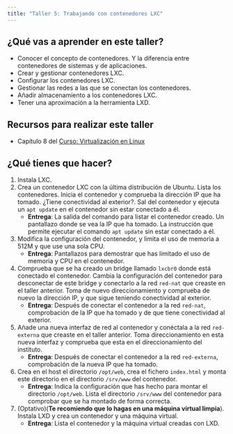 ```yaml
---
title: "Taller 5: Trabajando con contenedores LXC"
---
```


## ¿Qué vas a aprender en este taller?

* Conocer el concepto de contenedores. Y la diferencia entre contenedores de sistemas y de aplicaciones.
* Crear y gestionar contenedores LXC.
* Configurar los contenedores LXC.
* Gestionar las redes a las que se conectan los contenedores.
* Añadir almacenamiento a los contenedores LXC.
* Tener una aproximación a la herramienta LXD.

## Recursos para realizar este taller

* Capítulo 8 del [Curso: Virtualización en Linux](https://github.com/josedom24/curso_virtualizacion_linux)

## ¿Qué tienes que hacer?

1. Instala LXC.
2. Crea un contenedor LXC con la última distribución de Ubuntu. Lista los contenedores. Inicia el contenedor y comprueba la dirección IP que ha tomado. ¿Tiene conectividad al exterior?. Sal del contenedor y ejecuta un `apt update` en el contenedor sin estar conectado a él.
    * **Entrega**: La salida del comando para listar el contenedor creado. Un pantallazo donde se vea la IP que ha tomado. La instrucción que permite ejecutar el comando `apt update` sin estar conectado a él.
3. Modifica la configuración del contenedor, y limita el uso de memoria a 512M y que use una sola CPU.
    * **Entrega**: Pantallazos para demostrar que has limitado el uso de memoria y CPU en el contenedor.
4. Comprueba que se ha creado un bridge llamado `lxcbr0` donde está conectado el contenedor. Cambia la configuración del contenedor para desconectar de este bridge y conectarlo a la red `red-nat` que creaste en el taller anterior. Toma de nuevo direccionamiento y comprueba de nuevo la dirección IP, y que sigue teniendo conectividad al exterior.
    * **Entrega**: Después de conectar el contenedor a la red `red-nat`, comprobación de la IP que ha tomado y de que tiene conectividad al exterior.
5. Añade una nueva interfaz de red al contenedor y conéctala a la red `red-externa` que creaste en el taller anterior. Toma direccionamiento en esta nueva interfaz y comprueba que esta en el direccionamiento del instituto.
    * **Entrega**: Después de conectar el contenedor a la red `red-externa`, comprobación de la nueva IP que ha tomado.
6. Crea en el host el directorio `/opt/web`, crea el fichero `index.html` y monta este directorio en el directorio `/srv/www` del contenedor.
    * **Entrega**: Indica la configuración que has hecho para montar el directorio `/opt/web`. Lista el directorio `/srv/www` del contenedor para comprobar que se ha montado de forma correcta.
7. (Optativo)(**Te recomiendo que lo hagas en una máquina virtual limpia**). Instala LXD y crea un contenedor y una máquina virtual.
    * **Entrega**: Lista el contenedor y la máquina virtual creadas con LXD.
